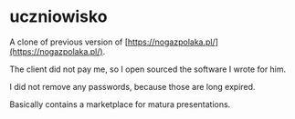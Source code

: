 uczniowisko
===========

A clone of previous version of 
[https://nogazpolaka.pl/](https://nogazpolaka.pl/). 

The client did not pay me, so I open sourced the software I wrote for him.

I did not remove any passwords, because those are long expired.

Basically contains a marketplace for matura presentations.